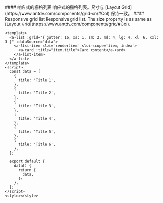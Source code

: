 <cn>
#### 响应式的栅格列表
响应式的栅格列表。尺寸与 [Layout Grid](https://www.antdv.com/components/grid-cn/#Col) 保持一致。
</cn>

<us>
#### Responsive grid list
Responsive grid list. The size property is as same as [Layout Grid](https://www.antdv.com/components/grid/#Col).
</us>

```tpl
<template>
  <a-list :grid="{ gutter: 16, xs: 1, sm: 2, md: 4, lg: 4, xl: 6, xxl: 3 }" :dataSource="data">
    <a-list-item slot="renderItem" slot-scope="item, index">
      <a-card :title="item.title">Card content</a-card>
    </a-list-item>
  </a-list>
</template>
<script>
  const data = [
    {
      title: 'Title 1',
    },
    {
      title: 'Title 2',
    },
    {
      title: 'Title 3',
    },
    {
      title: 'Title 4',
    },
    {
      title: 'Title 5',
    },
    {
      title: 'Title 6',
    },
  ];

  export default {
    data() {
      return {
        data,
      };
    },
  };
</script>
<style></style>
```
